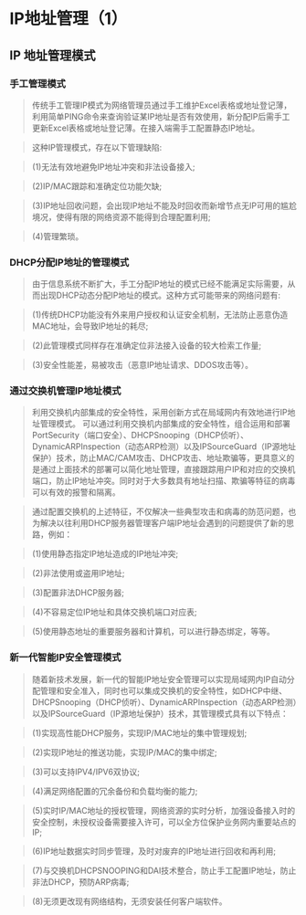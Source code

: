# IP地址管理（1）


## IP 地址管理模式

### 手工管理模式
> 传统手工管理IP模式为网络管理员通过手工维护Excel表格或地址登记薄，利用简单PING命令来查询验证某IP地址是否有效使用，新分配IP后需手工更新Excel表格或地址登记薄。在接入端需手工配置静态IP地址。

> 这种IP管理模式，存在以下管理缺陷:

> (1)无法有效地避免IP地址冲突和非法设备接入;

> (2)IP/MAC跟踪和准确定位功能欠缺;

> (3)IP地址回收问题，会出现IP地址不能及时回收而新增节点无IP可用的尴尬境况，使得有限的网络资源不能得到合理配置利用;

> (4)管理繁琐。


### DHCP分配IP地址的管理模式

> 由于信息系统不断扩大，手工分配IP地址的模式已经不能满足实际需要，从而出现DHCP动态分配IP地址的模式。这种方式可能带来的网络问题有:

> (1)传统DHCP功能没有外来用户授权和认证安全机制，无法防止恶意伪造MAC地址，会导致IP地址的耗尽;

> (2)此管理模式同样存在准确定位非法接入设备的较大检索工作量;

> (3)安全性能差，易被攻击（恶意IP地址请求、DDOS攻击等）。

### 通过交换机管理IP地址模式

> 利用交换机内部集成的安全特性，采用创新方式在局域网内有效地进行IP地址管理模式。 可以通过利用交换机内部集成的安全特性，组合运用和部署PortSecurity（端口安全）、DHCPSnooping（DHCP侦听）、DynamicARPInspection（动态ARP检测）以及IPSourceGuard（IP源地址保护）技术，防止MAC/CAM攻击、DHCP攻击、地址欺骗等，更具意义的是通过上面技术的部署可以简化地址管理，直接跟踪用户IP和对应的交换机端口，防止IP地址冲突。同时对于大多数具有地址扫描、欺骗等特征的病毒可以有效的报警和隔离。

> 通过配置交换机的上述特征，不仅解决一些典型攻击和病毒的防范问题，也为解决以往利用DHCP服务器管理客户端IP地址会遇到的问题提供了新的思路，例如：

> (1)使用静态指定IP地址造成的IP地址冲突;

> (2)非法使用或盗用IP地址;

> (3)配置非法DHCP服务器;

> (4)不容易定位IP地址和具体交换机端口对应表;

> (5)使用静态地址的重要服务器和计算机，可以进行静态绑定，等等。

### 新一代智能IP安全管理模式

> 随着新技术发展，新一代的智能IP地址安全管理可以实现局域网内IP自动分配管理和安全准入，同时也可以集成交换机的安全特性，如DHCP中继、DHCPSnooping（DHCP侦听）、DynamicARPInspection（动态ARP检测）以及IPSourceGuard（IP源地址保护）技术，其管理模式具有以下特点：

> (1)实现高性能DHCP服务，实现IP/MAC地址的集中管理规划;

> (2)实现IP地址的推送功能，实现IP/MAC的集中绑定;

> (3)可以支持IPV4/IPV6双协议;

> (4)满足网络配置的冗余备份和负载均衡的能力;

> (5)实时IP/MAC地址的授权管理，网络资源的实时分析，加强设备接入时的安全控制，未授权设备需要接入许可，可以全方位保护业务网内重要站点的IP;

> (6)IP地址数据实时同步管理，及时对废弃的IP地址进行回收和再利用;

> (7)与交换机DHCPSNOOPING和DAI技术整合，防止手工配置IP地址，防止非法DHCP，预防ARP病毒;

> (8)无须更改现有网络结构，无须安装任何客户端软件。